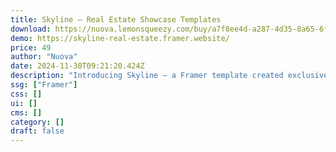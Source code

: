 ```yaml
---
title: Skyline — Real Estate Showcase Templates
download: https://nuova.lemonsqueezy.com/buy/a7f8ee4d-a287-4d35-8a65-6fad89bd9775
demo: https://skyline-real-estate.framer.website/
price: 49
author: "Nuova"
date: 2024-11-30T09:21:20.424Z
description: "Introducing Skyline – a Framer template created exclusively for real estate companies. It is designed to showcase properties and engage potential buyers. This template features a dedicated page to display property listings."
ssg: ["Framer"]
css: []
ui: []
cms: []
category: []
draft: false
---
```

